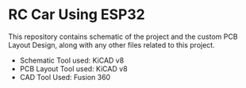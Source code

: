 
# RC Car Using ESP32  

This repository contains schematic of the project and the custom PCB Layout Design, along with any other files related to this project.   
- Schematic Tool used: KiCAD v8  
- PCB Layout Tool used: KiCAD v8  
- CAD Tool Used: Fusion 360
